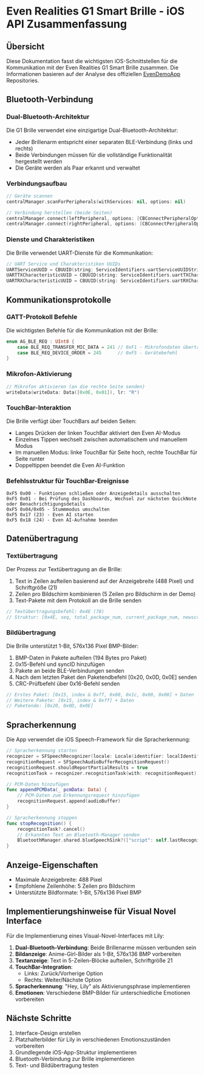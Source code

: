 # Even Realities G1 Smart Brille - iOS API Zusammenfassung

## Übersicht

Diese Dokumentation fasst die wichtigsten iOS-Schnittstellen für die Kommunikation mit der Even Realities G1 Smart Brille zusammen. Die Informationen basieren auf der Analyse des offiziellen [EvenDemoApp](https://github.com/even-realities/EvenDemoApp) Repositories.

## Bluetooth-Verbindung

### Dual-Bluetooth-Architektur

Die G1 Brille verwendet eine einzigartige Dual-Bluetooth-Architektur:
- Jeder Brillenarm entspricht einer separaten BLE-Verbindung (links und rechts)
- Beide Verbindungen müssen für die vollständige Funktionalität hergestellt werden
- Die Geräte werden als Paar erkannt und verwaltet

### Verbindungsaufbau

```swift
// Geräte scannen
centralManager.scanForPeripherals(withServices: nil, options: nil)

// Verbindung herstellen (beide Seiten)
centralManager.connect(leftPeripheral, options: [CBConnectPeripheralOptionNotifyOnDisconnectionKey: true])
centralManager.connect(rightPeripheral, options: [CBConnectPeripheralOptionNotifyOnDisconnectionKey: true])
```

### Dienste und Charakteristiken

Die Brille verwendet UART-Dienste für die Kommunikation:

```swift
// UART Service und Charakteristiken UUIDs
UARTServiceUUID = CBUUID(string: ServiceIdentifiers.uartServiceUUIDString)
UARTTXCharacteristicUUID = CBUUID(string: ServiceIdentifiers.uartTXCharacteristicUUIDString)
UARTRXCharacteristicUUID = CBUUID(string: ServiceIdentifiers.uartRXCharacteristicUUIDString)
```

## Kommunikationsprotokolle

### GATT-Protokoll Befehle

Die wichtigsten Befehle für die Kommunikation mit der Brille:

```swift
enum AG_BLE_REQ : UInt8 {
    case BLE_REQ_TRANSFER_MIC_DATA = 241 // 0xF1 - Mikrofondaten übertragen
    case BLE_REQ_DEVICE_ORDER = 245      // 0xF5 - Gerätebefehl
}
```

### Mikrofon-Aktivierung

```swift
// Mikrofon aktivieren (an die rechte Seite senden)
writeData(writeData: Data([0x0E, 0x01]), lr: "R")
```

### TouchBar-Interaktion

Die Brille verfügt über TouchBars auf beiden Seiten:
- Langes Drücken der linken TouchBar aktiviert den Even AI-Modus
- Einzelnes Tippen wechselt zwischen automatischem und manuellem Modus
- Im manuellen Modus: linke TouchBar für Seite hoch, rechte TouchBar für Seite runter
- Doppeltippen beendet die Even AI-Funktion

### Befehlsstruktur für TouchBar-Ereignisse

```
0xF5 0x00 - Funktionen schließen oder Anzeigedetails ausschalten
0xF5 0x01 - Bei Prüfung des Dashboards, Wechsel zur nächsten QuickNote oder Benachrichtigungsdetails
0xF5 0x04/0x05 - Stummmodus umschalten
0xF5 0x17 (23) - Even AI starten
0xF5 0x18 (24) - Even AI-Aufnahme beenden
```

## Datenübertragung

### Textübertragung

Der Prozess zur Textübertragung an die Brille:

1. Text in Zeilen aufteilen basierend auf der Anzeigebreite (488 Pixel) und Schriftgröße (21)
2. Zeilen pro Bildschirm kombinieren (5 Zeilen pro Bildschirm in der Demo)
3. Text-Pakete mit dem Protokoll an die Brille senden

```swift
// Textübertragungsbefehl: 0x4E (78)
// Struktur: [0x4E, seq, total_package_num, current_package_num, newscreen, ...]
```

### Bildübertragung

Die Brille unterstützt 1-Bit, 576x136 Pixel BMP-Bilder:

1. BMP-Daten in Pakete aufteilen (194 Bytes pro Paket)
2. 0x15-Befehl und syncID hinzufügen
3. Pakete an beide BLE-Verbindungen senden
4. Nach dem letzten Paket den Paketendbefehl [0x20, 0x0D, 0x0E] senden
5. CRC-Prüfbefehl über 0x16-Befehl senden

```swift
// Erstes Paket: [0x15, index & 0xff, 0x00, 0x1c, 0x00, 0x00] + Daten
// Weitere Pakete: [0x15, index & 0xff] + Daten
// Paketende: [0x20, 0x0D, 0x0E]
```

## Spracherkennung

Die App verwendet die iOS Speech-Framework für die Spracherkennung:

```swift
// Spracherkennung starten
recognizer = SFSpeechRecognizer(locale: Locale(identifier: localIdentifier ?? "en-US"))
recognitionRequest = SFSpeechAudioBufferRecognitionRequest()
recognitionRequest.shouldReportPartialResults = true
recognitionTask = recognizer.recognitionTask(with: recognitionRequest) { ... }

// PCM-Daten hinzufügen
func appendPCMData(_ pcmData: Data) {
    // PCM-Daten zum Erkennungsrequest hinzufügen
    recognitionRequest.append(audioBuffer)
}

// Spracherkennung stoppen
func stopRecognition() {
    recognitionTask?.cancel()
    // Erkannten Text an Bluetooth-Manager senden
    BluetoothManager.shared.blueSpeechSink?(["script": self.lastRecognizedText])
}
```

## Anzeige-Eigenschaften

- Maximale Anzeigebreite: 488 Pixel
- Empfohlene Zeilenhöhe: 5 Zeilen pro Bildschirm
- Unterstützte Bildformate: 1-Bit, 576x136 Pixel BMP

## Implementierungshinweise für Visual Novel Interface

Für die Implementierung eines Visual-Novel-Interfaces mit Lily:

1. **Dual-Bluetooth-Verbindung**: Beide Brillenarme müssen verbunden sein
2. **Bildanzeige**: Anime-Girl-Bilder als 1-Bit, 576x136 BMP vorbereiten
3. **Textanzeige**: Text in 5-Zeilen-Blöcke aufteilen, Schriftgröße 21
4. **TouchBar-Integration**: 
   - Links: Zurück/Vorherige Option
   - Rechts: Weiter/Nächste Option
5. **Spracherkennung**: "Hey, Lily" als Aktivierungsphrase implementieren
6. **Emotionen**: Verschiedene BMP-Bilder für unterschiedliche Emotionen vorbereiten

## Nächste Schritte

1. Interface-Design erstellen
2. Platzhalterbilder für Lily in verschiedenen Emotionszuständen vorbereiten
3. Grundlegende iOS-App-Struktur implementieren
4. Bluetooth-Verbindung zur Brille implementieren
5. Text- und Bildübertragung testen
